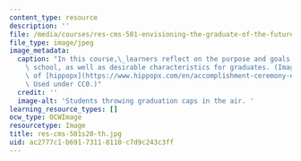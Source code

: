 ```yaml
---
content_type: resource
description: ''
file: /media/courses/res-cms-501-envisioning-the-graduate-of-the-future-spring-2020/ac2777c1b69173118110c7d9c243c3ff_res-cms-501s20-th.jpg
file_type: image/jpeg
image_metadata:
  caption: "In this course,\_learners reflect on the purpose and goals of secondary\
    \ school, as well as desirable characteristics for graduates. (Image courtesy\
    \ of [hippopx](https://www.hippopx.com/en/accomplishment-ceremony-education-graduation-group-hats-people-310085).\
    \ Used under CC0.)"
  credit: ''
  image-alt: 'Students throwing graduation caps in the air. '
learning_resource_types: []
ocw_type: OCWImage
resourcetype: Image
title: res-cms-501s20-th.jpg
uid: ac2777c1-b691-7311-8110-c7d9c243c3ff
---
```

